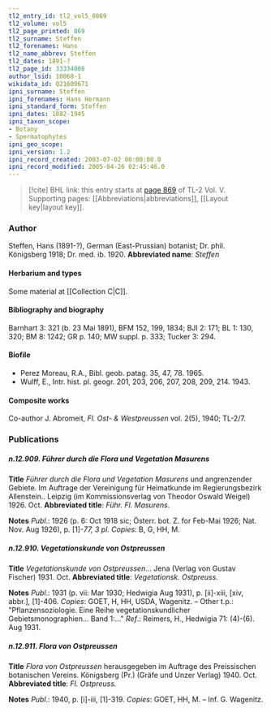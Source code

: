 ```yaml
---
tl2_entry_id: tl2_vol5_0869
tl2_volume: vol5
tl2_page_printed: 869
tl2_surname: Steffen
tl2_forenames: Hans
tl2_name_abbrev: Steffen
tl2_dates: 1891-?
tl2_page_id: 33334008
author_lsid: 10068-1
wikidata_id: Q21609671
ipni_surname: Steffen
ipni_forenames: Hans Hermann
ipni_standard_form: Steffen
ipni_dates: 1882-1945
ipni_taxon_scope: 
- Botany
- Spermatophytes
ipni_geo_scope: 
ipni_version: 1.2
ipni_record_created: 2003-07-02 00:00:00.0
ipni_record_modified: 2005-04-26 02:45:46.0
---
```



> [!cite] BHL link: this entry starts at [page 869](https://www.biodiversitylibrary.org/page/33334008) of TL-2 Vol. V.
> Supporting pages: [[Abbreviations|abbreviations]], [[Layout key|layout key]].

### Author

Steffen, Hans (1891-?), German (East-Prussian) botanist; Dr. phil. Königsberg 1918; Dr. med. ib. 1920. 
**Abbreviated name**: *Steffen*

#### Herbarium and types

Some material at [[Collection C|C]].

#### Bibliography and biography

Barnhart 3: 321 (b. 23 Mai 1891), BFM 152, 199, 1834; BJI 2: 171; BL 1: 130, 320; BM 8: 1242; GR p. 140; MW suppl. p. 333; Tucker 3: 294.

#### Biofile

- Perez Moreau, R.A., Bibl. geob. patag. 35, 47, 78. 1965.
- Wulff, E., Intr. hist. pl. geogr. 201, 203, 206, 207, 208, 209, 214. 1943.

#### Composite works

Co-author J. Abromeit, *Fl. Ost- & Westpreussen* vol. 2(5), 1940; TL-2/7.

### Publications

##### n.12.909. Führer durch die Flora und Vegetation Masurens

**Title**
*Führer durch die Flora und Vegetation Masurens* und angrenzender Gebiete. Im Auftrage der Vereinigung für Heimatkunde im Regierungsbezirk Allenstein.. Leipzig (im Kommissionsverlag von Theodor Oswald Weigel) 1926. Oct.
**Abbreviated title**: *Führ. Fl. Masurens*.

**Notes**
*Publ*.: 1926 (p. 6: Oct 1918 sic; Österr. bot. Z. for Feb-Mai 1926; Nat. Nov. Aug 1926), p. \[1\]-*77, 3 pl. Copies*: B, G, HH, M.

##### n.12.910. Vegetationskunde von Ostpreussen

**Title**
*Vegetationskunde von Ostpreussen*... Jena (Verlag von Gustav Fischer) 1931. Oct.
**Abbreviated title**: *Vegetationsk. Ostpreuss.*

**Notes**
*Publ*.: 1931 (p. vii: Mar 1930; Hedwigia Aug 1931), p. \[ii\]-xiii, \[xiv, abbr.\], \[1\]-406.
*Copies*: GOET, H, HH, USDA, Wagenitz. – Other t.p.: "Pflanzensoziologie. Eine Reihe vegetationskundlicher Gebietsmonographien... Band 1:..."
*Ref*.: Reimers, H., Hedwigia 71: (4)-(6). Aug 1931.

##### n.12.911. Flora von Ostpreussen

**Title**
*Flora von Ostpreussen* herausgegeben im Auftrage des Preissischen botanischen Vereins. Königsberg (Pr.) (Gräfe und Unzer Verlag) 1940. Oct.
**Abbreviated title**: *Fl. Ostpreuss.*

**Notes**
*Publ*.: 1940, p. \[i\]-iii, \[1\]-319. *Copies*: GOET, HH, M. – Inf. G. Wagenitz.

